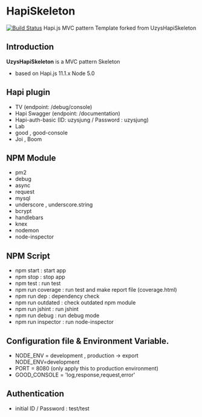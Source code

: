# HapiSkeleton
[![Build Status](https://travis-ci.org/uzysjung/UzysHapiSkeleton.svg?branch=master)](https://travis-ci.org/uzysjung/UzysHapiSkeleton)
Hapi.js MVC pattern Template
forked from UzysHapiSkeleton

## Introduction
**UzysHapiSkeleton** is a MVC pattern Skeleton
* based on Hapi.js 11.1.x Node 5.0

## Hapi plugin
- TV (endpoint: /debug/console)
- Hapi Swagger (endpoint: /documentation)
- Hapi-auth-basic (ID: uzysjung / Password : uzysjung)
- Lab
- good , good-console
- Joi , Boom
 
## NPM Module
- pm2
- debug
- async
- request
- mysql
- underscore , underscore.string
- bcrypt
- handlebars
- knex
- nodemon
- node-inspector

## NPM Script
- npm start : start app
- npm stop : stop app
- npm test : run test
- npm run coverage : run test and make report file (coverage.html)
- npm run dep : dependency check
- npm run outdated : check outdated npm module
- npm run jshint : run jshint
- npm run debug : run debug mode
- npm run inspector : run node-inspector

## Configuration file & Environment Variable.
- NODE_ENV = development , production -> export NODE_ENV=development
- PORT = 8080 (only apply this to production environment)
- GOOD_CONSOLE = 'log,response,request,error'

## Authentication
- initial ID / Password : test/test
